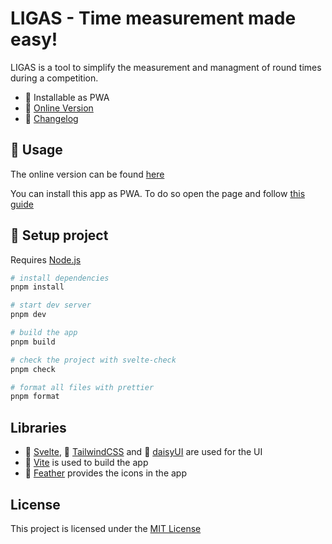 # LIGAS - Time measurement made easy!

LIGAS is a tool to simplify the measurement and managment of round times during a competition.

- :tada: Installable as PWA
- :pushpin: [Online Version](https://ligas.dev)
- :memo: [Changelog](https://github.com/tametsi/ligas/blob/main/CHANGELOG.md)

## :telescope: Usage

The online version can be found [here](https://ligas.dev)

You can install this app as PWA. To do so open the page and follow [this guide](https://web.dev/learn/pwa/installation/#desktop-installation)

## :electric_plug: Setup project

Requires [Node.js](https://nodejs.org/)

```bash
# install dependencies
pnpm install

# start dev server
pnpm dev

# build the app
pnpm build

# check the project with svelte-check
pnpm check

# format all files with prettier
pnpm format
```

## Libraries

- :key: [Svelte](https://svelte.dev/), :dash: [TailwindCSS](https://tailwindcss.com/) and :art: [daisyUI](https://daisyui.com/) are used for the UI
- :gem: [Vite](https://vitejs.dev/) is used to build the app
- :balloon: [Feather](http://feathericons.com/) provides the icons in the app

## License

This project is licensed under the
[MIT License](https://github.com/tametsi/ligas/blob/main/LICENSE)
